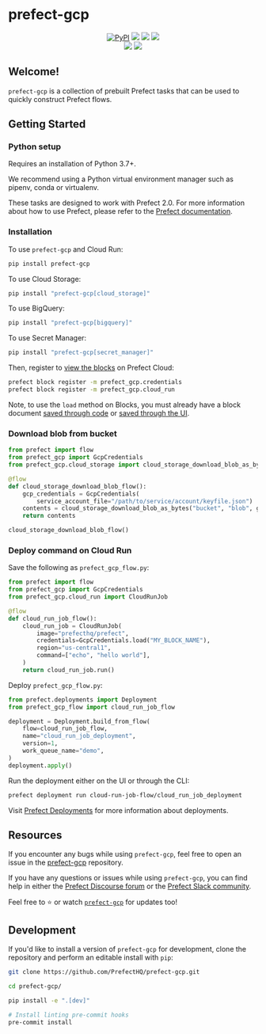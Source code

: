 # prefect-gcp

<p align="center">
    <a href="https://pypi.python.org/pypi/prefect-gcp/" alt="PyPI version">
        <img alt="PyPI" src="https://img.shields.io/pypi/v/prefect-gcp?color=0052FF&labelColor=090422"></a>
    <a href="https://github.com/PrefectHQ/prefect-gcp/" alt="Stars">
        <img src="https://img.shields.io/github/stars/PrefectHQ/prefect-gcp?color=0052FF&labelColor=090422" /></a>
    <a href="https://pepy.tech/badge/prefect-gcp/" alt="Downloads">
        <img src="https://img.shields.io/pypi/dm/prefect-gcp?color=0052FF&labelColor=090422" /></a>
    <a href="https://github.com/PrefectHQ/prefect-gcp/pulse" alt="Activity">
        <img src="https://img.shields.io/github/commit-activity/m/PrefectHQ/prefect-gcp?color=0052FF&labelColor=090422" /></a>
    <br>
    <a href="https://prefect-community.slack.com" alt="Slack">
        <img src="https://img.shields.io/badge/slack-join_community-red.svg?color=0052FF&labelColor=090422&logo=slack" /></a>
    <a href="https://discourse.prefect.io/" alt="Discourse">
        <img src="https://img.shields.io/badge/discourse-browse_forum-red.svg?color=0052FF&labelColor=090422&logo=discourse" /></a>
</p>

## Welcome!

`prefect-gcp` is a collection of prebuilt Prefect tasks that can be used to quickly construct Prefect flows.

## Getting Started

### Python setup

Requires an installation of Python 3.7+.

We recommend using a Python virtual environment manager such as pipenv, conda or virtualenv.

These tasks are designed to work with Prefect 2.0. For more information about how to use Prefect, please refer to the [Prefect documentation](https://orion-docs.prefect.io/).

### Installation

To use `prefect-gcp` and Cloud Run:

```bash
pip install prefect-gcp
```

To use Cloud Storage:
```bash
pip install "prefect-gcp[cloud_storage]"
```

To use BigQuery:

```bash
pip install "prefect-gcp[bigquery]"
```

To use Secret Manager:
```bash
pip install "prefect-gcp[secret_manager]"
```

Then, register to [view the blocks](https://orion-docs.prefect.io/ui/blocks/) on Prefect Cloud:

```bash
prefect block register -m prefect_gcp.credentials
prefect block register -m prefect_gcp.cloud_run
```

Note, to use the `load` method on Blocks, you must already have a block document [saved through code](https://orion-docs.prefect.io/concepts/blocks/#saving-blocks) or [saved through the UI](https://orion-docs.prefect.io/ui/blocks/).

### Download blob from bucket

```python
from prefect import flow
from prefect_gcp import GcpCredentials
from prefect_gcp.cloud_storage import cloud_storage_download_blob_as_bytes

@flow
def cloud_storage_download_blob_flow():
    gcp_credentials = GcpCredentials(
        service_account_file="/path/to/service/account/keyfile.json")
    contents = cloud_storage_download_blob_as_bytes("bucket", "blob", gcp_credentials)
    return contents

cloud_storage_download_blob_flow()
```

### Deploy command on Cloud Run

Save the following as `prefect_gcp_flow.py`:

```python
from prefect import flow
from prefect_gcp import GcpCredentials
from prefect_gcp.cloud_run import CloudRunJob

@flow
def cloud_run_job_flow():
    cloud_run_job = CloudRunJob(
        image="prefecthq/prefect",
        credentials=GcpCredentials.load("MY_BLOCK_NAME"),
        region="us-central1",
        command=["echo", "hello world"],
    )
    return cloud_run_job.run()
```

Deploy `prefect_gcp_flow.py`:

```python
from prefect.deployments import Deployment
from prefect_gcp_flow import cloud_run_job_flow

deployment = Deployment.build_from_flow(
    flow=cloud_run_job_flow,
    name="cloud_run_job_deployment", 
    version=1, 
    work_queue_name="demo",
)
deployment.apply()
```

Run the deployment either on the UI or through the CLI:
```bash
prefect deployment run cloud-run-job-flow/cloud_run_job_deployment
```

Visit [Prefect Deployments](https://docs.prefect.io/tutorials/deployments/) for more information about deployments.

## Resources

If you encounter any bugs while using `prefect-gcp`, feel free to open an issue in the [prefect-gcp](https://github.com/PrefectHQ/prefect-gcp) repository.

If you have any questions or issues while using `prefect-gcp`, you can find help in either the [Prefect Discourse forum](https://discourse.prefect.io/) or the [Prefect Slack community](https://prefect.io/slack).

Feel free to ⭐️ or watch [`prefect-gcp`](https://github.com/PrefectHQ/prefect-gcp) for updates too!

## Development

If you'd like to install a version of `prefect-gcp` for development, clone the repository and perform an editable install with `pip`:

```bash
git clone https://github.com/PrefectHQ/prefect-gcp.git

cd prefect-gcp/

pip install -e ".[dev]"

# Install linting pre-commit hooks
pre-commit install
```
